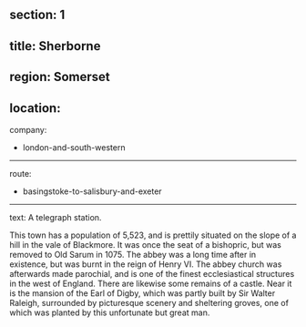 ﻿section: 1
----
title: Sherborne
----
region: Somerset
----
location: 
----
company:
- london-and-south-western
----
route:
- basingstoke-to-salisbury-and-exeter
----
text: A telegraph station.

This town has a population of 5,523, and is prettily situated on the slope of a hill in the vale of Blackmore. It was once the seat of a bishopric, but was removed to Old Sarum in 1075. The abbey was a long time after in existence, but was burnt in the reign of Henry VI. The abbey church was afterwards made parochial, and is one of the finest ecclesiastical structures in the west of England. There are likewise some remains of a castle. Near it is the mansion of the Earl of Digby, which was partly built by Sir Walter Raleigh, surrounded by picturesque scenery and sheltering groves, one of which was planted by this unfortunate but great man.
